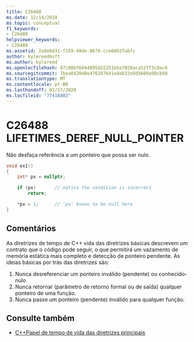 ```yaml
---
title: C26488
ms.date: 12/14/2018
ms.topic: conceptual
f1_keywords:
- C26488
helpviewer_keywords:
- C26488
ms.assetid: 2ade0d31-f259-49de-8676-cce6092fabfc
author: kylereedmsft
ms.author: kylereed
ms.openlocfilehash: 87c08bf6044895d22251b5e7028aca52ff3c8ac6
ms.sourcegitcommit: 7bea0420d0e476287641edeb33a9d5689a98cb98
ms.translationtype: MT
ms.contentlocale: pt-BR
ms.lasthandoff: 02/17/2020
ms.locfileid: "77416803"
---
```

# <a name="c26488-lifetimes_deref_null_pointer"></a>C26488 LIFETIMES_DEREF_NULL_POINTER

Não desfaça referência a um ponteiro que possa ser nulo.

```cpp
void ex1()
{
    int* px = nullptr;

    if (px)       // notice the condition is incorrect
        return;

    *px = 1;      // 'px' known to be null here
}
```

## <a name="remarks"></a>Comentários

As diretrizes de tempo de C++ vida das diretrizes básicas descrevem um contrato que o código pode seguir, o que permitirá um vazamento de memória estática mais completo e detecção de ponteiro pendente. As ideias básicas por trás das diretrizes são:

1) Nunca desreferenciar um ponteiro inválido (pendente) ou conhecido-nulo
2) Nunca retornar (parâmetro de retorno formal ou de saída) qualquer ponteiro de uma função.
3) Nunca passe um ponteiro (pendente) inválido para qualquer função.

## <a name="see-also"></a>Consulte também

- [C++Papel de tempo de vida das diretrizes principais](https://github.com/isocpp/CppCoreGuidelines/blob/master/docs/Lifetime.pdf)
